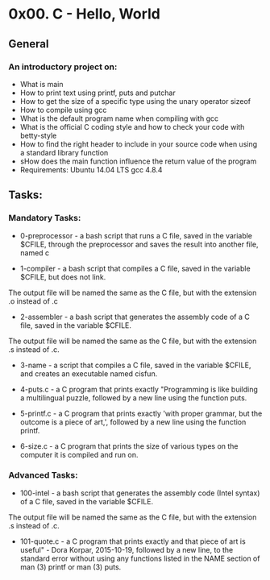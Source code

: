 # 0x00. C - Hello, World
## General
### An introductory project on:

* What is main
* How to print text using printf, puts and putchar
* How to get the size of a specific type using the unary operator sizeof
* How to compile using gcc
* What is the default program name when compiling with gcc
* What is the official C coding style and how to check your code with betty-style
* How to find the right header to include in your source code when using a standard library function
* sHow does the main function influence the return value of the program
* Requirements:
Ubuntu 14.04 LTS gcc 4.8.4

## Tasks:
### Mandatory Tasks:
* 0-preprocessor - a bash script that runs a C file, saved in the variable $CFILE, through the preprocessor and saves the result into another file, named c

* 1-compiler - a bash script that compiles a C file, saved in the variable $CFILE, but does not link.

The output file will be named the same as the C file, but with the extension .o instead of .c
* 2-assembler - a bash script that generates the assembly code of a C file, saved in the variable $CFILE.

The output file will be named the same as the C file, but with the extension .s instead of .c.
* 3-name - a script that compiles a C file, saved in the variable $CFILE, and creates an executable named cisfun.

* 4-puts.c - a C program that prints exactly "Programming is like building a multilingual puzzle, followed by a new line using the function puts.

* 5-printf.c - a C program that prints exactly 'with proper grammar, but the outcome is a piece of art,', followed by a new line using the function printf.

* 6-size.c - a C program that prints the size of various types on the computer it is compiled and run on.

### Advanced Tasks:

* 100-intel - a bash script that generates the assembly code (Intel syntax) of a C file, saved in the variable $CFILE.

The output file will be named the same as the C file, but with the extension .s instead of .c.
* 101-quote.c - a C program that prints exactly and that piece of art is useful" - Dora Korpar, 2015-10-19, followed by a new line, to the standard error without using any functions listed in the NAME section of man (3) printf or man (3) puts.
